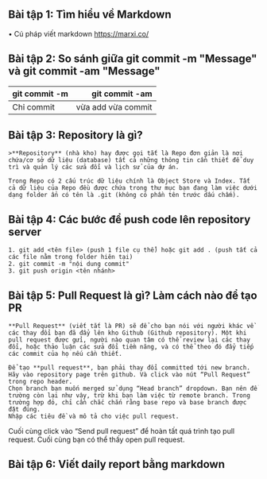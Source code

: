 ## Bài tập 1: Tìm hiểu về Markdown

• Cú pháp viết markdown
   https://marxi.co/

## Bài tập 2: So sánh giữa git commit -m "Message" và git commit -am "Message"

| git commit -m | git commit -am |
| :-------- | --------:|
| Chỉ commit | vừa add vừa commit |

## Bài tập 3: Repository là gì?

	>**Repository** (nhà kho) hay được gọi tắt là Repo đơn giản là nơi chứa/cơ sở dữ liệu (database) tất cả những thông tin cần thiết để duy trì và quản lý các sửa đổi và lịch sử của dự án.

	Trong Repo có 2 cấu trúc dữ liệu chính là Object Store và Index. Tất cả dữ liệu của Repo đều được chứa trong thư mục bạn đang làm việc dưới dạng folder ẩn có tên là .git (không có phần tên trước dấu chấm).

## Bài tập 4: Các bước để push code lên repository server

	1. git add <tên file> (push 1 file cụ thể) hoặc git add . (push tất cả các file nằm trong folder hiên tại)
	2. git commit -m "nội dung commit"
	3. git push origin <tên nhánh>

## Bài tập 5: Pull Request là gì? Làm cách nào để tạo PR

	**Pull Request** (viết tắt là PR) sẽ để cho bạn nói với người khác về các thay đổi bạn đã đẩy lên kho Github (Github repository). Một khi pull request được gửi, người nào quan tâm có thể review lại các thay đổi, hoặc thảo luận các sửa đổi tiềm năng, và có thể theo đó đẩy tiếp các commit của họ nếu cần thiết.

	Để tạo **pull request**, bạn phải thay đổi committed tới new branch.
	Hãy vào repository page trên github. Và click vào nút “Pull Request” trong repo header.
	Chọn branch bạn muốn merged sử dụng “Head branch” dropdown. Bạn nên để trường còn lại như vậy, trừ khi bạn làm việc từ remote branch. Trong trường hợp đó, chỉ cần chắc chắn rằng base repo và base branch được đặt đúng.
	Nhập các tiêu đề và mô tả cho việc pull request.
Cuối cùng click vào “Send pull request” để hoàn tất quá trình tạo pull request. Cuối cùng bạn có thể thấy open pull request.

## Bài tập 6: Viết daily report bằng markdown

